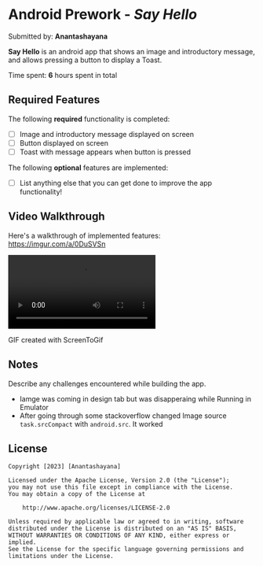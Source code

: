 # Android Prework - *Say Hello*

Submitted by: **Anantashayana**

**Say Hello** is an android app that shows an image and introductory message, and allows pressing a button to display a Toast. 

Time spent: **6** hours spent in total

## Required Features

The following **required** functionality is completed:

* [ ] Image and introductory message displayed on screen
* [ ] Button displayed on screen
* [ ] Toast with message appears when button is pressed 

The following **optional** features are implemented:

* [ ] List anything else that you can get done to improve the app functionality!

## Video Walkthrough

Here's a walkthrough of implemented features:
https://imgur.com/a/0DuSVSn

<video title='Video Walkthrough' width='' alt='Video Walkthrough' controls>
    <source src='https://imgur.com/a/0DuSVSn' type="video/gif"  >
    Video
</video>

<!-- Replace this with whatever GIF tool you used! -->
GIF created with ScreenToGif 
<!-- Recommended tools:
[Kap](https://getkap.co/) for macOS
[ScreenToGif](https://www.screentogif.com/) for Windows
[peek](https://github.com/phw/peek) for Linux. -->

## Notes

Describe any challenges encountered while building the app.
- Iamge was coming in design tab but was disapperaing while Running in Emulator
- After going through some stackoverflow changed Image source ``task.srcCompact`` with ``android.src``. It worked

## License

    Copyright [2023] [Anantashayana]

    Licensed under the Apache License, Version 2.0 (the "License");
    you may not use this file except in compliance with the License.
    You may obtain a copy of the License at

        http://www.apache.org/licenses/LICENSE-2.0

    Unless required by applicable law or agreed to in writing, software
    distributed under the License is distributed on an "AS IS" BASIS,
    WITHOUT WARRANTIES OR CONDITIONS OF ANY KIND, either express or implied.
    See the License for the specific language governing permissions and
    limitations under the License.
